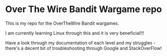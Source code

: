 # Over The Wire Bandit Wargame repo

This is my repo for the OverTheWire Bandit wargames.

I am currently learning Linux through this and it is very beneficial!!!

Have a look through my documentation of each level and my struggles - there's a decent bit of troubleshooting through Google and StackOverFlow!
